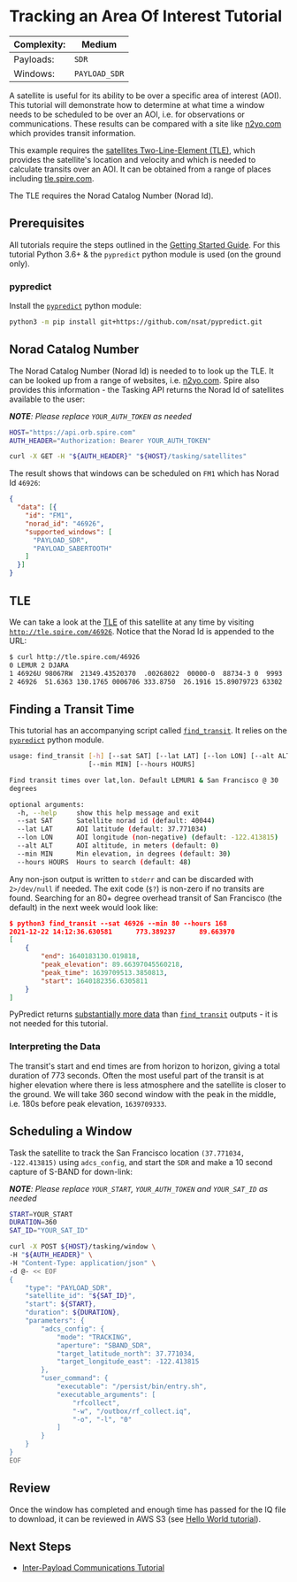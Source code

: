 # Tracking an Area Of Interest Tutorial

|Complexity:|Medium|
|-|-|
|Payloads:|`SDR`|
|Windows:|`PAYLOAD_SDR`|

A satellite is useful for its ability to be over a specific area of interest (AOI). This tutorial will demonstrate how to determine at what time a window needs to be scheduled to be over an AOI, i.e. for observations or communications. These results can be compared with a site like [n2yo.com](https://www.n2yo.com/passes/?s=46926) which provides transit information.

This example requires the [satellites Two-Line-Element (TLE)](https://en.wikipedia.org/wiki/Two-line_element_set), which provides the satellite's location and velocity and which is needed to calculate transits over an AOI. It can be obtained from a range of places including [tle.spire.com](http://tle.spire.com/).

The TLE requires the Norad Catalog Number (Norad Id).


## Prerequisites

All tutorials require the steps outlined in the [Getting Started Guide](GettingStarted.md#execution-environment-setup). For this tutorial Python 3.6+ & the `pypredict` python module is used (on the ground only).

### pypredict

Install the [`pypredict`](https://github.com/nsat/pypredict) python module:

```bash
python3 -m pip install git+https://github.com/nsat/pypredict.git
```

## Norad Catalog Number

The Norad Catalog Number (Norad Id) is needed to to look up the TLE. It can be looked up from a range of websites, i.e. [n2yo.com](https://www.n2yo.com/). Spire also provides this information - the Tasking API returns the Norad Id of satellites available to the user:

_**NOTE**: Please replace `YOUR_AUTH_TOKEN` as needed_

```bash
HOST="https://api.orb.spire.com"
AUTH_HEADER="Authorization: Bearer YOUR_AUTH_TOKEN"

curl -X GET -H "${AUTH_HEADER}" "${HOST}/tasking/satellites"
```

The result shows that windows can be scheduled on `FM1` which has Norad Id `46926`:

```json
{
  "data": [{
    "id": "FM1",
    "norad_id": "46926",
    "supported_windows": [
      "PAYLOAD_SDR",
      "PAYLOAD_SABERTOOTH"
    ]
  }]
}
```

## TLE

We can take a look at the [TLE](https://en.wikipedia.org/wiki/Two-line_element_set) of this satellite at any time by visiting [`http://tle.spire.com/46926`](http://tle.spire.com/46926). Notice that the Norad Id is appended to the URL:

```bash
$ curl http://tle.spire.com/46926
0 LEMUR 2 DJARA
1 46926U 98067RW  21349.43520370  .00268022  00000-0  88734-3 0  9993
2 46926  51.6363 130.1765 0006706 333.8750  26.1916 15.89079723 63302
```

## Finding a Transit Time

This tutorial has an accompanying script called [`find_transit`](https://github.com/nsat/space-services-user-guide/blob/main/tutorials/aoi/find_transit). It relies on the [`pypredict`](https://github.com/nsat/pypredict) python module.

```bash
usage: find_transit [-h] [--sat SAT] [--lat LAT] [--lon LON] [--alt ALT]
                    [--min MIN] [--hours HOURS]

Find transit times over lat,lon. Default LEMUR1 & San Francisco @ 30
degrees

optional arguments:
  -h, --help     show this help message and exit
  --sat SAT      Satellite norad id (default: 40044)
  --lat LAT      AOI latitude (default: 37.771034)
  --lon LON      AOI longitude (non-negative) (default: -122.413815)
  --alt ALT      AOI altitude, in meters (default: 0)
  --min MIN      Min elevation, in degrees (default: 30)
  --hours HOURS  Hours to search (default: 48)
  ```

Any non-json output is written to `stderr` and can be discarded with `2>/dev/null` if needed. The exit code (`$?`) is non-zero if no transits are found. Searching for an 80+ degree overhead transit of San Francisco (the default) in the next week would look like:

```json
$ python3 find_transit --sat 46926 --min 80 --hours 168
2021-12-22 14:12:36.630581      773.389237      89.663970
[
    {
        "end": 1640183130.019818,
        "peak_elevation": 89.66397045560218,
        "peak_time": 1639709513.3850813,
        "start": 1640182356.6305811
    }
]
```

PyPredict returns [substantially more data](https://github.com/nsat/pypredict#usage) than [`find_transit`](https://github.com/nsat/space-services-user-guide/blob/main/tutorials/aoi/find_transit) outputs - it is not needed for this tutorial.


### Interpreting the Data

The transit's start and end times are from horizon to horizon, giving a total duration of 773 seconds. Often the most useful part of the transit is at higher elevation where there is less atmosphere and the satellite is closer to the ground. We will take 360 second window with the peak in the middle, i.e. 180s before peak elevation, `1639709333`.


## Scheduling a Window

Task the satellite to track the San Francisco location `(37.771034, -122.413815)` using `adcs_config`, and start the `SDR` and make a 10 second capture of S-BAND for down-link:


_**NOTE**: Please replace `YOUR_START`, `YOUR_AUTH_TOKEN` and `YOUR_SAT_ID` as needed_

```bash
START=YOUR_START
DURATION=360
SAT_ID="YOUR_SAT_ID"

curl -X POST ${HOST}/tasking/window \
-H "${AUTH_HEADER}" \
-H "Content-Type: application/json" \
-d @- << EOF
{
    "type": "PAYLOAD_SDR",
    "satellite_id": "${SAT_ID}",
    "start": ${START},
    "duration": ${DURATION},
    "parameters": {
        "adcs_config": {
            "mode": "TRACKING",
            "aperture": "SBAND_SDR",
            "target_latitude_north": 37.771034,
            "target_longitude_east": -122.413815
        },        
        "user_command": {
            "executable": "/persist/bin/entry.sh",
            "executable_arguments": [
                "rfcollect",
                "-w", "/outbox/rf_collect.iq",
                "-o", "-l", "0"
            ]
        }
    }
}
EOF
```

## Review

Once the window has completed and enough time has passed for the IQ file to download, it can be reviewed in AWS S3 (see [Hello World tutorial](../hello_world/#review)).


## Next Steps

 - [Inter-Payload Communications Tutorial](./tutorials/ipc/)
